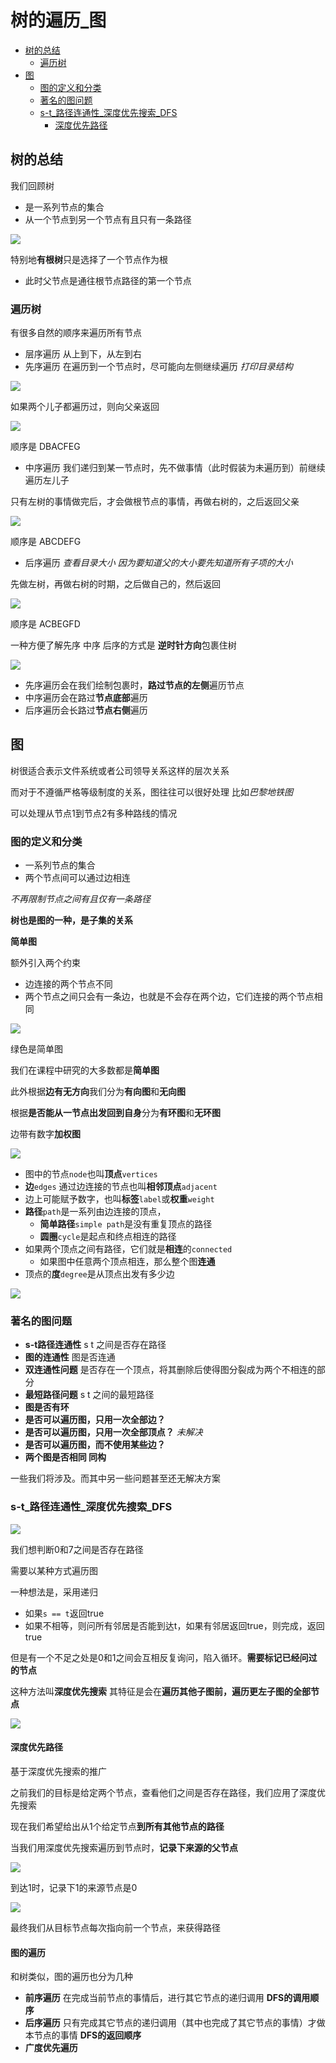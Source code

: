 # 树的遍历_图
 
* [树的总结](#树的总结)
  * [遍历树](#遍历树)
* [图](#图)
  * [图的定义和分类](#图的定义和分类)
  * [著名的图问题](#著名的图问题)
  * [s-t_路径连通性_深度优先搜索_DFS](#s-t_路径连通性_深度优先搜索_DFS)
    * [深度优先路径](#深度优先路径)

## 树的总结

我们回顾树

* 是一系列节点的集合
* 从一个节点到另一个节点有且只有一条路径

![](img/ccf01b38.png)

特别地**有根树**只是选择了一个节点作为根

* 此时父节点是通往根节点路径的第一个节点

### 遍历树

有很多自然的顺序来遍历所有节点

* 层序遍历 从上到下，从左到右
* 先序遍历 在遍历到一个节点时，尽可能向左侧继续遍历 *打印目录结构*

![](img/315c3c0f.png)

如果两个儿子都遍历过，则向父亲返回 

![](img/1a1691fa.png)

顺序是 DBACFEG

* 中序遍历 我们递归到某一节点时，先不做事情（此时假装为未遍历到）前继续遍历左儿子

只有左树的事情做完后，才会做根节点的事情，再做右树的，之后返回父亲

![](img/595bf50d.png)

顺序是 ABCDEFG

* 后序遍历 *查看目录大小 因为要知道父的大小要先知道所有子项的大小*

先做左树，再做右树的时期，之后做自己的，然后返回

![](img/40a900c6.png)

顺序是 ACBEGFD

一种方便了解先序 中序 后序的方式是 **逆时针方向**包裹住树

![](img/b88b1081.png)

* 先序遍历会在我们绘制包裹时，**路过节点的左侧**遍历节点
* 中序遍历会在路过**节点底部**遍历
* 后序遍历会长路过**节点右侧**遍历

## 图

树很适合表示文件系统或者公司领导关系这样的层次关系

而对于不遵循严格等级制度的关系，图往往可以很好处理 比如*巴黎地铁图*

可以处理从节点1到节点2有多种路线的情况

### 图的定义和分类

* 一系列节点的集合
* 两个节点间可以通过边相连

*不再限制节点之间有且仅有一条路径*

**树也是图的一种，是子集的关系**

**简单图**

额外引入两个约束

* 边连接的两个节点不同
* 两个节点之间只会有一条边，也就是不会存在两个边，它们连接的两个节点相同

![](img/ec093af8.png)

绿色是简单图

我们在课程中研究的大多数都是**简单图**

此外根据**边有无方向**我们分为**有向图**和**无向图**

根据**是否能从一节点出发回到自身**分为**有环图**和**无环图**

边带有数字**加权图**

![](img/57e924dc.png)

* 图中的节点`node`也叫**顶点**`vertices`
* **边**`edges` 通过边连接的节点也叫**相邻顶点**`adjacent`
* 边上可能赋予数字，也叫**标签**`label`或**权重**`weight`
* **路径**`path`是一系列由边连接的顶点，
  * **简单路径**`simple path`是没有重复顶点的路径
  * **圆圈**`cycle`是起点和终点相连的路径
* 如果两个顶点之间有路径，它们就是**相连**的`connected`
  * 如果图中任意两个顶点相连，那么整个图**连通**
* 顶点的**度**`degree`是从顶点出发有多少边

![](img/94c6d019.png)

### 著名的图问题

* **s-t路径连通性** s t 之间是否存在路径
* **图的连通性** 图是否连通
* **双连通性问题** 是否存在一个顶点，将其删除后使得图分裂成为两个不相连的部分
* **最短路径问题** s t 之间的最短路径
* **图是否有环**
* **是否可以遍历图，只用一次全部边？**
* **是否可以遍历图，只用一次全部顶点？** *未解决*
* **是否可以遍历图，而不使用某些边？**
* **两个图是否相同 同构**

一些我们将涉及。而其中另一些问题甚至还无解决方案

### s-t_路径连通性_深度优先搜索_DFS

![](img/21dbb72b.png)

我们想判断0和7之间是否存在路径

需要以某种方式遍历图

一种想法是，采用递归

* 如果`s == t`返回true
* 如果不相等，则问所有邻居是否能到达t，如果有邻居返回true，则完成，返回true

但是有一个不足之处是0和1之间会互相反复询问，陷入循环。**需要标记已经问过的节点**

这种方法叫**深度优先搜索** 其特征是会在**遍历其他子图前，遍历更左子图的全部节点**

![](img/3f6ed394.png)

#### 深度优先路径

基于深度优先搜索的推广

之前我们的目标是给定两个节点，查看他们之间是否存在路径，我们应用了深度优先搜索

现在我们希望给出从1个给定节点**到所有其他节点的路径**

当我们用深度优先搜索遍历到节点时，**记录下来源的父节点**

![](img/36951378.png)

到达1时，记录下1的来源节点是0

![](img/be9fbb77.png)

最终我们从目标节点每次指向前一个节点，来获得路径

#### 图的遍历

和树类似，图的遍历也分为几种

* **前序遍历** 在完成当前节点的事情后，进行其它节点的递归调用 **DFS的调用顺序**
* **后序遍历** 只有完成其它节点的递归调用（其中也完成了其它节点的事情）才做本节点的事情 **DFS的返回顺序**
* **广度优先遍历**
